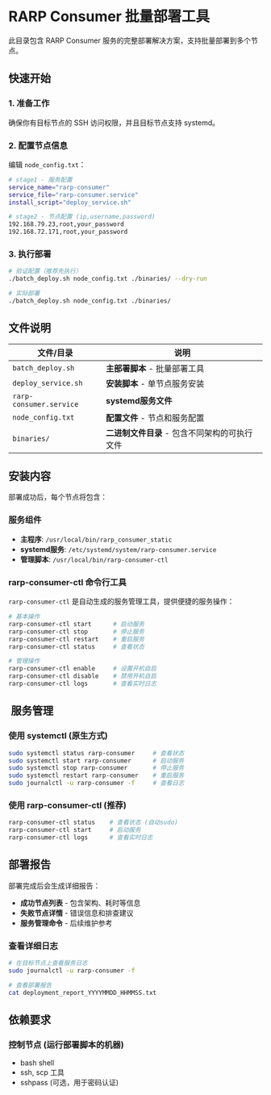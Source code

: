 # RARP Consumer 批量部署工具

此目录包含 RARP Consumer 服务的完整部署解决方案，支持批量部署到多个节点。

## 快速开始

### 1. 准备工作
确保你有目标节点的 SSH 访问权限，并且目标节点支持 systemd。

### 2. 配置节点信息
编辑 `node_config.txt`：
```bash
# stage1 - 服务配置
service_name="rarp-consumer"
service_file="rarp-consumer.service" 
install_script="deploy_service.sh"

# stage2 - 节点配置 (ip,username,password)
192.168.79.23,root,your_password
192.168.72.171,root,your_password
```

### 3. 执行部署
```bash
# 验证配置（推荐先执行）
./batch_deploy.sh node_config.txt ./binaries/ --dry-run

# 实际部署
./batch_deploy.sh node_config.txt ./binaries/
```


##  文件说明

| 文件/目录 | 说明 |
|-----------|------|
| `batch_deploy.sh` | **主部署脚本** - 批量部署工具 |
| `deploy_service.sh` | **安装脚本** - 单节点服务安装 |
| `rarp-consumer.service` | **systemd服务文件** |
| `node_config.txt` | **配置文件** - 节点和服务配置 |
| `binaries/` | **二进制文件目录** - 包含不同架构的可执行文件 |


## 安装内容

部署成功后，每个节点将包含：

### 服务组件
- **主程序**: `/usr/local/bin/rarp_consumer_static`
- **systemd服务**: `/etc/systemd/system/rarp-consumer.service`
- **管理脚本**: `/usr/local/bin/rarp-consumer-ctl` 

### rarp-consumer-ctl 命令行工具

`rarp-consumer-ctl` 是自动生成的服务管理工具，提供便捷的服务操作：

```bash
# 基本操作
rarp-consumer-ctl start      # 启动服务
rarp-consumer-ctl stop       # 停止服务  
rarp-consumer-ctl restart    # 重启服务
rarp-consumer-ctl status     # 查看状态

# 管理操作
rarp-consumer-ctl enable     # 设置开机自启
rarp-consumer-ctl disable    # 禁用开机自启
rarp-consumer-ctl logs       # 查看实时日志
```
## ️ 服务管理

### 使用 systemctl (原生方式)
```bash
sudo systemctl status rarp-consumer     # 查看状态
sudo systemctl start rarp-consumer      # 启动服务
sudo systemctl stop rarp-consumer       # 停止服务
sudo systemctl restart rarp-consumer    # 重启服务
sudo journalctl -u rarp-consumer -f     # 查看日志
```

### 使用 rarp-consumer-ctl (推荐)
```bash
rarp-consumer-ctl status    # 查看状态 (自动sudo)
rarp-consumer-ctl start     # 启动服务
rarp-consumer-ctl logs      # 查看实时日志
```

## 部署报告

部署完成后会生成详细报告：
- **成功节点列表** - 包含架构、耗时等信息
- **失败节点详情** - 错误信息和排查建议  
- **服务管理命令** - 后续维护参考

### 查看详细日志
```bash
# 在目标节点上查看服务日志
sudo journalctl -u rarp-consumer -f

# 查看部署报告
cat deployment_report_YYYYMMDD_HHMMSS.txt
```

##  依赖要求

### 控制节点 (运行部署脚本的机器)
- bash shell
- ssh, scp 工具
- sshpass (可选，用于密码认证)